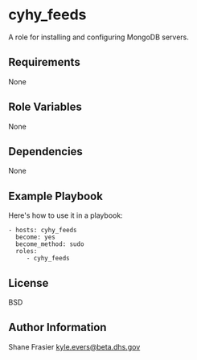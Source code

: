 cyhy_feeds
=====

A role for installing and configuring MongoDB servers.

Requirements
------------

None

Role Variables
--------------

None

Dependencies
------------

None

Example Playbook
----------------

Here's how to use it in a playbook:

    - hosts: cyhy_feeds
      become: yes
      become_method: sudo
      roles:
         - cyhy_feeds

License
-------

BSD

Author Information
------------------

Shane Frasier <kyle.evers@beta.dhs.gov>
